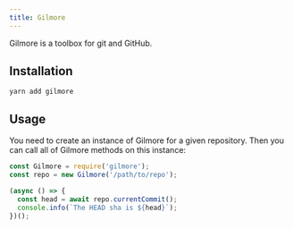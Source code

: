 ```yaml
---
title: Gilmore
---
```


<div class="lead">Gilmore is a toolbox for git and GitHub.</div>

## Installation

```
yarn add gilmore
```

## Usage

You need to create an instance of Gilmore for a given repository. Then you can
call all of Gilmore methods on this instance:

```javascript
const Gilmore = require('gilmore');
const repo = new Gilmore('/path/to/repo');

(async () => {
  const head = await repo.currentCommit();
  console.info(`The HEAD sha is ${head}`);
})();
```

